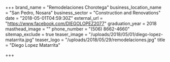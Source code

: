 +++
brand_name = "Remodelaciones Chorotega"
business_location_name = "San Pedro, Nosara"
business_sector = "Construction and Renovations"
date = "2018-05-01T04:59:30Z"
external_url = "https://www.facebook.com/DIEGOLOPEZ2077"
graduation_year = 2018
masthead_image = ""
phone_number = "(506) 8662-4660"
sitemap_exclude = true
teaser_image = "/uploads/2018/05/01/diego-lopez-matarrita.jpg"
teaser_logo = "/uploads/2018/05/29/remodelaciones.jpg"
title = "Diego Lopez Matarrita"

+++
